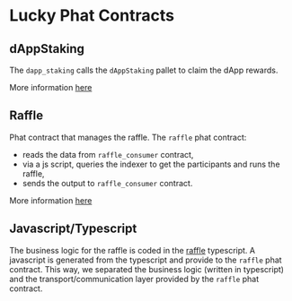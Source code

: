 # Lucky Phat Contracts

## dAppStaking

The `dapp_staking` calls the `dAppStaking` pallet to claim the dApp rewards.

More information [here](contracts/dapp_staking)

## Raffle
 
Phat contract that manages the raffle.
The `raffle` phat contract:
- reads the data from `raffle_consumer` contract, 
- via a js script, queries the indexer to get the participants and runs the raffle,
- sends the output to `raffle_consumer` contract.

More information [here](contracts/raffle)

## Javascript/Typescript

The business logic for the raffle is coded in the [raffle](js/src/raffle.ts) typescript.
A javascript is generated from the typescript and provide to the `raffle` phat contract.
This way, we separated the business logic (written in typescript) and the transport/communication layer provided by the `raffle` phat contract.


